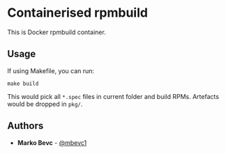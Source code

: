 # Containerised rpmbuild
This is Docker rpmbuild container.

## Usage

If using Makefile, you can run:
```shell
make build
```

This would pick all `*.spec` files in current folder and build RPMs. Artefacts
would be dropped in `pkg/`.

## Authors
* **Marko Bevc** - [@mbevc1](https://github.com/mbevc1)
